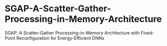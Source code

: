 # SGAP-A-Scatter-Gather-Processing-in-Memory-Architecture
SGAP: A Scatter-Gather Processing-in-Memory Architecture with Fixed-Point Reconfiguration for Energy-Efficient DNNs
